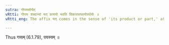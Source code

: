 ```yaml
---
sutra: गोपयसोर्यत्
vRtti: गोपयः शब्दाभ्यां यत् प्रत्ययो भवति विकारावयवयोरर्थयोः ॥
vRtti_eng: The affix यत् comes in the sense of 'its product or part,' after the words गो and पयस् ॥

---
```

Thus गव्यम् (6.1.79), पयस्यम् ॥